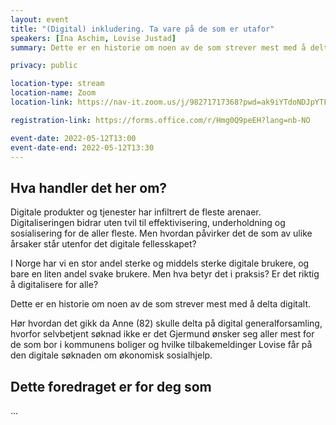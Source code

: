 ```yaml
---
layout: event
title: "(Digital) inkludering. Ta vare på de som er utafor"
speakers: [Ina Aschim, Lovise Justad]
summary: Dette er en historie om noen av de som strever mest med å delta digitalt.

privacy: public

location-type: stream
location-name: Zoom
location-link: https://nav-it.zoom.us/j/98271717368?pwd=ak9iYTdoNDJpYTF6MU5aSXJNMjhNUT09

registration-link: https://forms.office.com/r/Hmg0Q9peEH?lang=nb-NO

event-date: 2022-05-12T13:00
event-date-end: 2022-05-12T13:30
---
```

## Hva handler det her om?
Digitale produkter og tjenester har infiltrert de fleste arenaer. Digitaliseringen bidrar uten tvil til effektivisering, underholdning og sosialisering for de aller fleste. Men hvordan påvirker det de som av ulike årsaker står utenfor det digitale fellesskapet?

I Norge har vi en stor andel sterke og middels sterke digitale brukere, og bare en liten andel svake brukere. Men hva betyr det i praksis? Er det riktig å digitalisere for alle?

Dette er en historie om noen av de som strever mest med å delta digitalt.

Hør hvordan det gikk da Anne (82) skulle delta på digital generalforsamling, hvorfor selvbetjent søknad ikke er det Gjermund ønsker seg aller mest for de som bor i kommunens boliger og hvilke tilbakemeldinger Lovise får på den digitale søknaden om økonomisk sosialhjelp.

## Dette foredraget er for deg som
...

